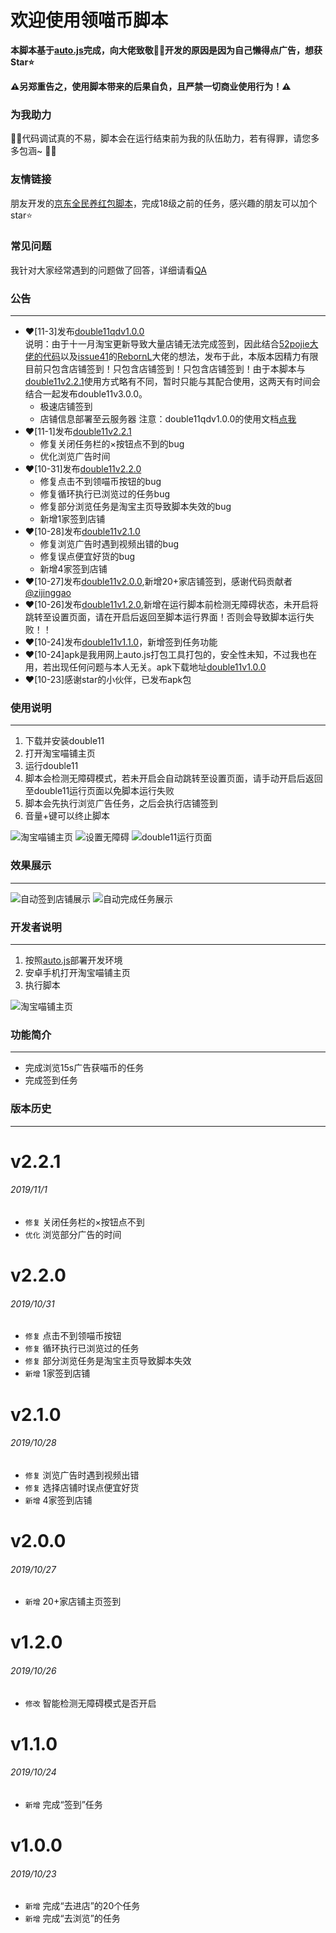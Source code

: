 # 欢迎使用领喵币脚本

**本脚本基于[auto.js](https://github.com/hyb1996/Auto.js)完成，向大佬致敬:raised_hands::raised_hands:开发的原因是因为自己懒得点广告，想获Star:star:**  

**:warning:另郑重告之，使用脚本带来的后果自负，且严禁一切商业使用行为！:warning:**   

### 为我助力
:pray::pray:代码调试真的不易，脚本会在运行结束前为我的队伍助力，若有得罪，请您多多包涵~ :pray::pray:

### 友情链接  
朋友开发的[京东全民养红包脚本](https://github.com/dadadadashan/2019double11-jingdong)，完成18级之前的任务，感兴趣的朋友可以加个star:star:  

### 常见问题
我针对大家经常遇到的问题做了回答，详细请看[QA](https://github.com/ErazerControl/2019double11/blob/master/QA.md)  

### 公告
******
- :heart:[11-3]发布[double11qdv1.0.0](https://share.weiyun.com/5MJHT6J)  
说明：由于十一月淘宝更新导致大量店铺无法完成签到，因此结合[52pojie大佬的代码](https://www.52pojie.cn/thread-1045790-1-1.html)以及[issue41](https://github.com/ErazerControl/2019double11/issues/41)的[RebornL](https://github.com/RebornL)大佬的想法，发布于此，本版本因精力有限目前只包含店铺签到！只包含店铺签到！只包含店铺签到！由于本脚本与[double11v2.2.1](https://github.com/ErazerControl/2019double11/releases)使用方式略有不同，暂时只能与其配合使用，这两天有时间会结合一起发布double11v3.0.0。
    - 极速店铺签到
    - 店铺信息部署至云服务器
注意：double11qdv1.0.0的使用文档[点我](https://github.com/ErazerControl/2019double11/blob/master/double11qd/README.md)
- :heart:[11-1]发布[double11v2.2.1](https://github.com/ErazerControl/2019double11/releases)
    - 修复关闭任务栏的×按钮点不到的bug
    - 优化浏览广告时间
- :heart:[10-31]发布[double11v2.2.0](https://github.com/ErazerControl/2019double11/releases)
    - 修复点击不到领喵币按钮的bug
    - 修复循环执行已浏览过的任务bug
    - 修复部分浏览任务是淘宝主页导致脚本失效的bug
    - 新增1家签到店铺
- :heart:[10-28]发布[double11v2.1.0](https://github.com/ErazerControl/2019double11/releases)
    - 修复浏览广告时遇到视频出错的bug
    - 修复误点便宜好货的bug
    - 新增4家签到店铺
- :heart:[10-27]发布[double11v2.0.0](https://github.com/ErazerControl/2019double11/releases),新增20+家店铺签到，感谢代码贡献者[@zijinggao](https://github.com/zijinggao)
- :heart:[10-26]发布[double11v1.2.0](https://github.com/ErazerControl/2019double11/releases),新增在运行脚本前检测无障碍状态，未开启将跳转至设置页面，请在开启后返回至脚本运行界面！否则会导致脚本运行失败！！
- :heart:[10-24]发布[double11v1.1.0](https://github.com/ErazerControl/2019double11/releases)，新增签到任务功能
- :heart:[10-24]apk是我用网上auto.js打包工具打包的，安全性未知，不过我也在用，若出现任何问题与本人无关。apk下载地址[double11v1.0.0](https://github.com/ErazerControl/2019double11/releases)
- :heart:[10-23]感谢star的小伙伴，已发布apk包 



### 使用说明
******
1. 下载并安装double11
2. 打开淘宝喵铺主页 
3. 运行double11
4. 脚本会检测无障碍模式，若未开启会自动跳转至设置页面，请手动开启后返回至double11运行页面以免脚本运行失败
5. 脚本会先执行浏览广告任务，之后会执行店铺签到
6. 音量+键可以终止脚本  

![淘宝喵铺主页](https://github.com/ErazerControl/2019double11/blob/master/images/taobao.jpg)
![设置无障碍](https://github.com/ErazerControl/2019double11/blob/master/images/settings.jpg)
![double11运行页面](https://github.com/ErazerControl/2019double11/blob/master/images/run.jpg)

### 效果展示
******
![自动签到店铺展示](https://github.com/ErazerControl/2019double11/blob/master/images/checkin.gif)
![自动完成任务展示](https://github.com/ErazerControl/2019double11/blob/master/images/dotask.gif)  

### 开发者说明
******
1. 按照[auto.js](https://github.com/hyb1996/Auto.js)部署开发环境
2. 安卓手机打开淘宝喵铺主页
3. 执行脚本  

![淘宝喵铺主页](https://github.com/ErazerControl/2019double11/blob/master/images/taobao.jpg)

### 功能简介
******
* 完成浏览15s广告获喵币的任务
* 完成签到任务
### 版本历史
******
# v2.2.1
###### 2019/11/1
* `修复` 关闭任务栏的×按钮点不到
* `优化` 浏览部分广告的时间
# v2.2.0
###### 2019/10/31
* `修复` 点击不到领喵币按钮
* `修复` 循环执行已浏览过的任务
* `修复` 部分浏览任务是淘宝主页导致脚本失效
* `新增` 1家签到店铺
# v2.1.0
###### 2019/10/28
* `修复` 浏览广告时遇到视频出错
* `修复` 选择店铺时误点便宜好货
* `新增` 4家签到店铺
# v2.0.0
###### 2019/10/27
* `新增` 20+家店铺主页签到
# v1.2.0
###### 2019/10/26
* `修改` 智能检测无障碍模式是否开启
# v1.1.0
###### 2019/10/24
* `新增` 完成“签到”任务
# v1.0.0
###### 2019/10/23
* `新增` 完成“去进店”的20个任务
* `新增` 完成“去浏览”的任务